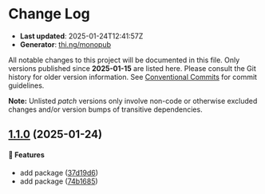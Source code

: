 # Change Log

- **Last updated**: 2025-01-24T12:41:57Z
- **Generator**: [thi.ng/monopub](https://thi.ng/monopub)

All notable changes to this project will be documented in this file.
Only versions published since **2025-01-15** are listed here.
Please consult the Git history for older version information.
See [Conventional Commits](https://conventionalcommits.org/) for commit guidelines.

**Note:** Unlisted _patch_ versions only involve non-code or otherwise excluded changes
and/or version bumps of transitive dependencies.

## [1.1.0](https://github.com/jackdbd/rapido/tree/@jackdbd/indieauth@1.1.0) (2025-01-24)

#### 🚀 Features

- add package ([37d19d6](https://github.com/jackdbd/rapido/commit/37d19d6))
- add package ([74b1685](https://github.com/jackdbd/rapido/commit/74b1685))
